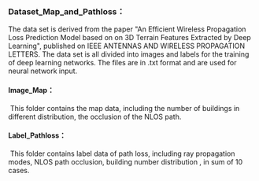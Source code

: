 ### Dataset_Map_and_Pathloss：

The data set is derived from the paper "An Efficient Wireless Propagation Loss Prediction Model based on on 3D Terrain Features Extracted by Deep Learning", published on IEEE ANTENNAS AND WIRELESS PROPAGATION LETTERS. The data set is all divided into images and labels for the training of deep learning networks. The files are in .txt format and are used for neural network input.

#### Image_Map：

​	This folder contains the map data, including the number of buildings in different distribution, the occlusion of the NLOS path. 

#### Label_Pathloss：

​	This folder contains label data of path loss, including ray propagation modes, NLOS path occlusion, building number distribution , in sum of 10 cases.